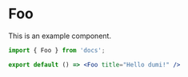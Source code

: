 # Foo

This is an example component.

```jsx
import { Foo } from 'docs';

export default () => <Foo title="Hello dumi!" />
```
